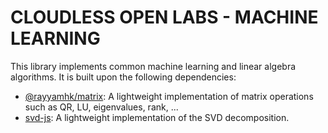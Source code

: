 # CLOUDLESS OPEN LABS - MACHINE LEARNING

This library implements common machine learning and linear algebra algorithms. It is built upon the following dependencies:
- [@rayyamhk/matrix](https://github.com/rayyamhk/Matrix.js): A lightweight implementation of matrix operations such as QR, LU, eigenvalues, rank, ...
- [svd-js](https://github.com/danilosalvati/svd-js): A lightweight implementation of the SVD decomposition.
